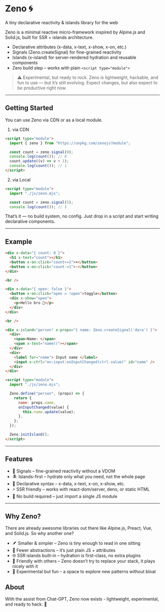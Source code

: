 # Zeno 🌀

A tiny declarative reactivity & islands library for the web

Zeno is a minimal reactive micro-framework inspired by Alpine.js and Solid.js, built for SSR + islands architecture.

- Declarative attributes (x-data, x-text, x-show, x-on, etc.)
- Signals (Zeno.createSignal) for fine-grained reactivity
- Islands (x-island) for server-rendered hydration and reusable components
- Zero build step – works with plain `<script type="module">`

> ⚠️ Experimental, but ready to rock.
> Zeno is lightweight, hackable, and fun to use — but it’s still evolving. Expect changes, but also expect to be productive right now.

---

## Getting Started

You can use Zeno via CDN or as a local module.

1. via CDN

```html
<script type="module">
  import { zeno } from "https://unpkg.com/zenojs?module";

  const count = zeno.signal(0);
  console.log(count()); // 0
  count.update((v) => v + 1);
  console.log(count()); // 1
</script>
```

2. via Local

```html
<script type="module">
  import "./js/zeno.mjs";

  const count = zeno.signal(5);
  console.log(count()); // 5
```

That’s it — no build system, no config. Just drop in a script and start writing declarative components.

---

## Example

```html
<div x-data="{ count: 0 }">
  <h1 x-text="count"></h1>
  <button x-on:click="count+=1">+</button>
  <button x-on:click="count-=1">-</button>
</div>

<br />

<div x-data="{ open: false }">
  <button x-on:click="open = !open">toggle</button>
  <div x-show="open">
    <p>Hello bro 👋</p>
  </div>
</div>

<br />

<div x-island="person" x-props="{ name: Zeno.createSignal('dara') }">
  <div>
    <span>Name: </span>
    <span x-text="name()"></span>
  </div>
  <div>
    <label for="name"> Input name </label>
    <input x-ctrl="on:input:onInputChanged(ctrl.value)" id="name" />
  </div>
</div>

<script type="module">
  import "./js/zeno.mjs";

  Zeno.define("person", (props) => {
    return {
      name: props.name,
      onInputChanged(value) {
        this.name.update(value);
      },
    };
  });

  Zeno.initIsland();
</script>
```

---

## Features

- 🎯 Signals – fine-grained reactivity without a VDOM
- 🏝️ Islands-first – hydrate only what you need, not the whole page
- 🧩 Declarative syntax – x-data, x-text, x-on, x-show, etc.
- ⚡ SSR friendly – works with react-dom/server, deno, or static HTML
- 🚫 No build required – just import a single JS module

---

## Why Zeno?

There are already awesome libraries out there like Alpine.js, Preact, Vue, and Solid.js. So why another one?

- 🪶 Smaller & simpler – Zeno is tiny enough to read in one sitting
- 🎨 Fewer abstractions – it’s just plain JS + attributes
- 🌐 SSR islands built-in – hydration is first-class, no extra plugins
- 🤝 Friendly with others – Zeno doesn’t try to replace your stack, it plays nicely with it
- 🔬 Experimental but fun – a space to explore new patterns without bloat

## About

With the assist from Chat-GPT, Zeno now exists - lightweight, experimental, and ready to hack. 🤟
